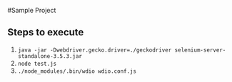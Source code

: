 #Sample Project

## Steps to execute
1. `java -jar -Dwebdriver.gecko.driver=./geckodriver selenium-server-standalone-3.5.3.jar`
2. `node test.js`
3. `./node_modules/.bin/wdio wdio.conf.js`
